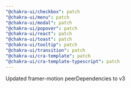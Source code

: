 ```yaml
---
"@chakra-ui/checkbox": patch
"@chakra-ui/menu": patch
"@chakra-ui/modal": patch
"@chakra-ui/popover": patch
"@chakra-ui/react": patch
"@chakra-ui/toast": patch
"@chakra-ui/tooltip": patch
"@chakra-ui/transition": patch
"@chakra-ui/cra-template": patch
"@chakra-ui/cra-template-typescript": patch
---
```


Updated framer-motion peerDependencies to v3

